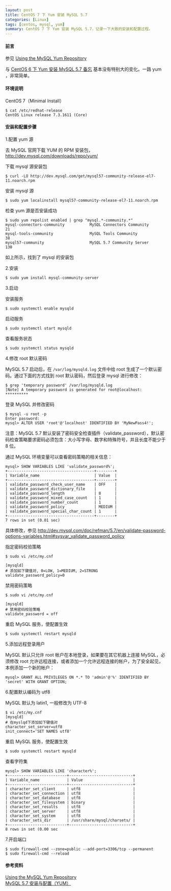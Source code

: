 ```yaml
---
layout: post
title: CentOS 7 下 Yum 安装 MySQL 5.7
categories: [Linux]
tags: [centos, mysql, yum]
summary: CentOS 7 下 Yum 安装 MySQL 5.7，记录一下大致的安装和配置过程。
---
```

#### 前言
参见 [Using the MySQL Yum Repository][1]

与 [CentOS 6 下 Yum 安装 MySQL 5.7 备忘][3] 基本没有特别大的变化。一路 yum ，非常简单。

#### 环境说明
CentOS 7（Minimal Install）

	$ cat /etc/redhat-release 
	CentOS Linux release 7.3.1611 (Core)

#### 安装和配置步骤
1.配置 yum 源

去 MySQL 官网下载 YUM 的 RPM 安装包，<http://dev.mysql.com/downloads/repo/yum/>

下载 mysql 源安装包

	$ curl -LO http://dev.mysql.com/get/mysql57-community-release-el7-11.noarch.rpm

安装 mysql 源

	$ sudo yum localinstall mysql57-community-release-el7-11.noarch.rpm

检查 yum 源是否安装成功

	$ sudo yum repolist enabled | grep "mysql.*-community.*"
	mysql-connectors-community           MySQL Connectors Community              21
	mysql-tools-community                MySQL Tools Community                   38
	mysql57-community                    MySQL 5.7 Community Server             130

如上所示，找到了 mysql 的安装包

2.安装

	$ sudo yum install mysql-community-server

3.启动

安装服务

	$ sudo systemctl enable mysqld

启动服务

	$ sudo systemctl start mysqld
	

查看服务状态

	$ sudo systemctl status mysqld

4.修改 root 默认密码

MySQL 5.7 启动后，在 `/var/log/mysqld.log` 文件中给 root 生成了一个默认密码。通过下面的方式找到 root 默认密码，然后登录 mysql 进行修改：

	$ grep 'temporary password' /var/log/mysqld.log
	[Note] A temporary password is generated for root@localhost: **********

登录 MySQL 并修改密码

	$ mysql -u root -p
	Enter password: 
	mysql> ALTER USER 'root'@'localhost' IDENTIFIED BY 'MyNewPass4!';

注意：MySQL 5.7 默认安装了密码安全检查插件（validate_password），默认密码检查策略要求密码必须包含：大小写字母、数字和特殊符号，并且长度不能少于 8 位。

通过 MySQL 环境变量可以查看密码策略的相关信息：

	mysql> SHOW VARIABLES LIKE 'validate_password%';
	+--------------------------------------+--------+
	| Variable_name                        | Value  |
	+--------------------------------------+--------+
	| validate_password_check_user_name    | OFF    |
	| validate_password_dictionary_file    |        |
	| validate_password_length             | 8      |
	| validate_password_mixed_case_count   | 1      |
	| validate_password_number_count       | 1      |
	| validate_password_policy             | MEDIUM |
	| validate_password_special_char_count | 1      |
	+--------------------------------------+--------+
	7 rows in set (0.01 sec)

具体修改，参见 <http://dev.mysql.com/doc/refman/5.7/en/validate-password-options-variables.html#sysvar_validate_password_policy>

指定密码校验策略

	$ sudo vi /etc/my.cnf

	[mysqld]
	# 添加如下键值对, 0=LOW, 1=MEDIUM, 2=STRONG
	validate_password_policy=0

禁用密码策略

	$ sudo vi /etc/my.cnf
	
	[mysqld]
	# 禁用密码校验策略
	validate_password = off

重启 MySQL 服务，使配置生效

	$ sudo systemctl restart mysqld

5.添加远程登录用户

MySQL 默认只允许 root 帐户在本地登录，如果要在其它机器上连接 MySQL，必须修改 root 允许远程连接，或者添加一个允许远程连接的帐户，为了安全起见，本例添加一个新的帐户：

	mysql> GRANT ALL PRIVILEGES ON *.* TO 'admin'@'%' IDENTIFIED BY 'secret' WITH GRANT OPTION;

6.配置默认编码为 utf8

MySQL 默认为 latin1, 一般修改为 UTF-8
	
	$ vi /etc/my.cnf
	[mysqld]
	# 在myslqd下添加如下键值对
	character_set_server=utf8
	init_connect='SET NAMES utf8'


重启 MySQL 服务，使配置生效

	$ sudo systemctl restart mysqld

查看字符集

	mysql> SHOW VARIABLES LIKE 'character%';
	+--------------------------+----------------------------+
	| Variable_name            | Value                      |
	+--------------------------+----------------------------+
	| character_set_client     | utf8                       |
	| character_set_connection | utf8                       |
	| character_set_database   | utf8                       |
	| character_set_filesystem | binary                     |
	| character_set_results    | utf8                       |
	| character_set_server     | utf8                       |
	| character_set_system     | utf8                       |
	| character_sets_dir       | /usr/share/mysql/charsets/ |
	+--------------------------+----------------------------+
	8 rows in set (0.00 sec

7.开启端口

	$ sudo firewall-cmd --zone=public --add-port=3306/tcp --permanent
	$ sudo firewall-cmd --reload

#### 参考资料
[Using the MySQL Yum Repository][1]  
[MySQL 5.7 安装与配置（YUM）][2]  
 
[1]: https://dev.mysql.com/doc/mysql-repo-excerpt/5.7/en/
[2]: http://blog.csdn.net/xyang81/article/details/51759200
[3]: http://qizhanming.com/blog/2016/09/23/centos6-mysql57-yum
